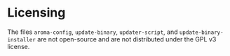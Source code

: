 # Licensing

The files `aroma-config`, `update-binary`, `updater-script`, and `update-binary-installer` are not open-source and are not distributed under the GPL v3 license.